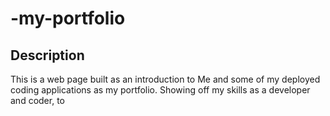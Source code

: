 # -my-portfolio

## Description
This is a web page built as an introduction to Me and some of my deployed coding applications as my portfolio. Showing off my skills as a developer and coder, to 